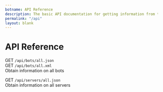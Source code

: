 ```yaml
---
botname: API Reference
description: The basic API documentation for getting information from this website.
permalink: "/api"
layout: blank
---
```


# API Reference

GET `/api/bots/all.json`  
GET `/api/bots/all.xml`  
Obtain information on all bots

GET `/api/servers/all.json`  
Obtain information on all servers
